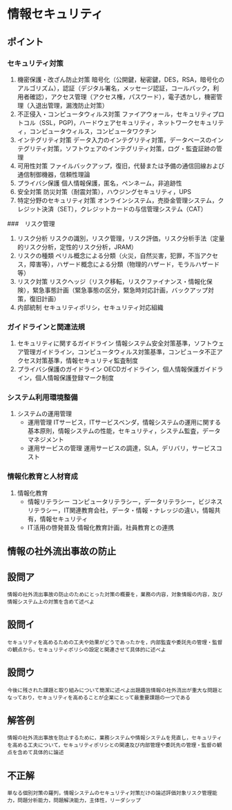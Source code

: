 # 情報セキュリティ
## ポイント
### セキュリティ対策
1. 機密保護・改ざん防止対策
    暗号化（公開鍵，秘密鍵，DES，RSA，暗号化のアルゴリズム），認証（デジタル署名，メッセージ認証，コールバック，利用者確認），アクセス管理（アクセス権，パスワード），電子透かし，機密管理（入退出管理，漏洩防止対策）
2. 不正侵入・コンピュータウィルス対策
    ファイアウォール，セキュリティプロトコル（SSL，PGP)，ハードウェアセキュリティ，ネットワークセキュリティ，コンピュータウィルス，コンピュータワクチン
3. インテグリティ対策
    データ入力のインテグリティ対策，データベースのインテグリティ対策，ソフトウェアのインテグリティ対策，ログ・監査証跡の管理
4. 可用性対策
    ファイルバックアップ，復旧，代替または予備の通信回線および通信制御機器，信頼性理論
5. プライバシ保護
    個人情報保護，匿名，ペンネーム，非追跡性
6. 安全対策
    防災対策（耐震対策），ハウジングセキュリティ，UPS
7. 特定分野のセキュリティ対策
    オンラインシステム，売掛金管理システム，クレジット決済（SET），クレジットカードの与信管理システム（CAT）

###　リスク管理
1. リスク分析
    リスクの識別，リスク管理，リスク評価，リスク分析手法（定量的リスク分析，定性的リスク分析，JRAM）
2. リスクの種類
    ペリル概念による分類（火災，自然災害，犯罪，不当アクセス，障害等），ハザード概念による分類（物理的ハザード，モラルハザード等）
3. リスク対策
    リスクヘッジ（リスク移転，リスクファイナンス・情報化保険），緊急事態計画（緊急事態の区分，緊急時対応計画，バックアップ対策，復旧計画）
4. 内部統制
    セキュリティポリシ，セキュリティ対応組織

### ガイドラインと関連法規
1. セキュリティに関するガイドライン
    情報システム安全対策基準，ソフトウェア管理ガイドライン，コンピュータウィルス対策基準，コンピュータ不正アクセス対策基準，情報セキュリティ監査制度
2. プライバシ保護のガイドライン
    OECDガイドライン，個人情報保護ガイドライン，個人情報保護登録マーク制度

### システム利用環境整備
1. システムの運用管理
    + 運用管理
        ITサービス，ITサービスベンダ，情報システムの運用に関する基本原則，情報システムの性能，セキュリティ，システム監査，データマネジメント
    + 運用サービスの管理
        運用サービスの調達，SLA，デリバリ，サービスコスト
### 情報化教育と人材育成
1. 情報化教育
    + 情報リテラシー
        コンピュータリテラシー，データリテラシー，ビジネスリテラシー，IT関連教育会社，データ・情報・ナレッジの違い，情報共有，情報セキュリティ
    + IT活用の啓発普及
        情報化教育計画，社員教育との連携


## 情報の社外流出事故の防止
## 設問ア
    情報の社外流出事故の防止のためにとった対策の概要を，業務の内容，対象情報の内容，及び情報システム上の対策を含めて述べよ
## 設問イ
    セキュリティを高めるための工夫や効果がどうであったかを，内部監査や委託先の管理・監督の観点から，セキュリティポリシの設定と関連させて具体的に述べよ
## 設問ウ
    今後に残された課題と取り組みについて簡潔に述べよ出題趣旨情報の社外流出が重大な問題となっており，セキュリティを高めることが企業にとって最重要課題の一つである
## 解答例
    情報の社外流出事故を防止するために，業務システムや情報システムを見直し，セキュリティを高める工夫について，セキュリティポリシとの関連及び内部管理や委託先の管理・監督の観点を含めて具体的に論述
## 不正解
    単なる個別対策の羅列，情報システムのセキュリティ対策だけの論述評価対象リスク管理能力，問題分析能力，問題解決能力，主体性，リーダシップ